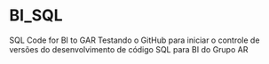 # BI_SQL
SQL Code for BI to GAR
Testando o GitHub para iniciar o controle de versões do desenvolvimento de código SQL para BI do Grupo AR

